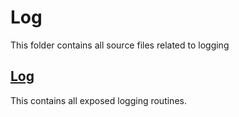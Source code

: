 # Log

This folder contains all source files related to logging

## [Log](Log.h)

This contains all exposed logging routines.
